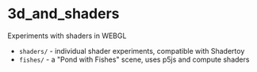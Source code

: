 # 3d_and_shaders
Experiments with shaders in WEBGL

* `shaders/` - individual shader experiments, compatible with Shadertoy
* `fishes/`  - a "Pond with Fishes" scene, uses p5js and compute shaders